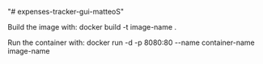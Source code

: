 "# expenses-tracker-gui-matteoS" 

Build the image with: docker build -t image-name .

Run the container with: docker run -d -p 8080:80 --name container-name image-name
